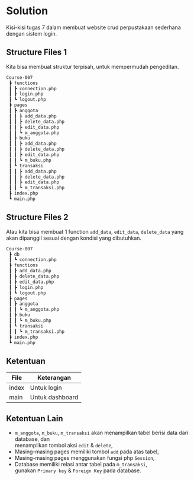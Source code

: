 # Solution
Kisi-kisi tugas 7 dalam membuat website crud perpustakaan sederhana dengan sistem login.

## Structure Files 1
Kita bisa membuat struktur terpisah, untuk mempermudah pengeditan.
```sh
Course-007
 ┣ functions
 ┃ ┣ connection.php
 ┃ ┣ login.php
 ┃ ┗ logout.php
 ┣ pages
 ┃ ┣ anggota
 ┃ ┃ ┣ add_data.php
 ┃ ┃ ┣ delete_data.php
 ┃ ┃ ┣ edit_data.php
 ┃ ┃ ┗ m_anggota.php
 ┃ ┣ buku
 ┃ ┃ ┣ add_data.php
 ┃ ┃ ┣ delete_data.php
 ┃ ┃ ┣ edit_data.php
 ┃ ┃ ┗ m_buku.php
 ┃ ┗ transaksi
 ┃ ┃ ┣ add_data.php
 ┃ ┃ ┣ delete_data.php
 ┃ ┃ ┣ edit_data.php
 ┃ ┃ ┗ m_transaksi.php
 ┣ index.php
 ┗ main.php
```

## Structure Files 2
Atau kita bisa membuat 1 function `add_data`, `edit_data`, `delete_data` yang akan dipanggil sesuai dengan kondisi yang dibutuhkan.
```sh
Course-007
 ┣ db
 ┃ ┗ connection.php
 ┣ functions
 ┃ ┣ add_data.php
 ┃ ┣ delete_data.php
 ┃ ┣ edit_data.php
 ┃ ┣ login.php
 ┃ ┗ logout.php
 ┣ pages
 ┃ ┣ anggota
 ┃ ┃ ┗ m_anggota.php
 ┃ ┣ buku
 ┃ ┃ ┗ m_buku.php
 ┃ ┗ transaksi
 ┃ ┃ ┗ m_transaksi.php
 ┣ index.php
 ┗ main.php
```

## Ketentuan
| File | Keterangan |
| ------------- | ------------- |
|index|Untuk login|
|main|Untuk dashboard|

## Ketentuan Lain
- `m_anggota`, `m_buku`, `m_transaksi` akan menampilkan tabel berisi data dari database, dan <br>
menampilkan tombol aksi `edit` & `delete`,
- Masing-masing pages memiliki tombol `add` pada atas tabel,
- Masing-masing pages menggunakan fungsi php `Session`, 
- Database memiliki relasi antar tabel pada `m_transaksi`, <br>
gunakan `Primary key` & `Foreign Key` pada database.
